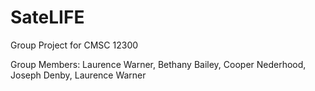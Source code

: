 # SateLIFE
Group Project for CMSC 12300

Group Members: Laurence Warner, Bethany Bailey, Cooper Nederhood, Joseph Denby, Laurence Warner

